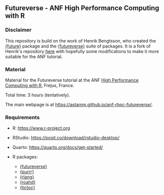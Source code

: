 ## Futureverse - ANF High Performance Computing with R

### Disclaimer

This repository is build on the work of Henrik Bengtsson, who created the
[{future}](https://future.futureverse.org) package and the
[{futureverse}](https://www.futureverse.org) suite of packages. It is a fork of
Henrik's repository
[here](https://github.com/HenrikBengtsson/future-tutorial-user2024) with
hopefully some modifications to make it more suitable for the ANF tutorial.

### Material

Material for the Futureverse tutorial at the ANF [High Performance Computing with R](https://indico.mathrice.fr/event/536/), Frejus, France. 

Total time: 3 hours (tentatively).

The main webpage is at <https://astamm.github.io/anf-rhpc-futureverse/>.

### Requirements

- R: <https://www.r-project.org>
- RStudio: <https://posit.co/download/rstudio-desktop/>
- Quarto: <https://quarto.org/docs/get-started/>
- R packages: 

    - [{futureverse}](https://www.futureverse.org)
    - [{purrr}](https://purrr.tidyverse.org)
    - [{rlang}](https://rlang.r-lib.org)
    - [{roahd}](https://astamm.github.io/roahd/)
    - [{tictoc}](https://github.com/jabiru/tictoc)
